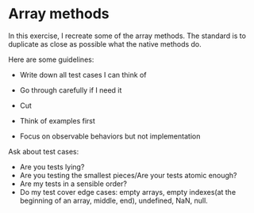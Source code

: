# Array methods

In this exercise, I recreate some of the array methods. The standard is to duplicate as close as possible what the native methods do.

Here are some guidelines: 
- Write down all test cases I can think of 
- Go through carefully if I need it 
- Cut

- Think of examples first 
- Focus on observable behaviors but not implementation

Ask about test cases: 
- Are you tests lying? 
- Are you testing the smallest pieces/Are your tests atomic enough? 
- Are my tests in a sensible order? 
- Do my test cover edge cases: empty arrays, empty indexes(at the beginning of an array, middle, end), undefined, NaN, null.
